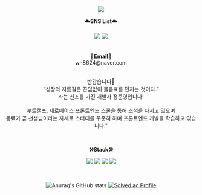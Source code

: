 <div align="center">
<img src="https://capsule-render.vercel.app/api?type=waving&color=0404B4&height=300&section=header&text=Junyeong's%20Github👋&fontSize=80&fontColor=FFFFFF"/>
</div>
<p align="center">
    <Strong>☁️SNS List☁️</Strong><br><br>
    <a href="https://velog.io/@wn8624" target="_blank"><img src="https://img.shields.io/badge/Velog-20C997?style=flat-square&logo=Velog&logoColor=white"/></a>
    <a href="https://www.instagram.com/0_0eong/" target="_blank"><img src="https://img.shields.io/badge/instagram-E4405F?style=flat-square&logo=instagram&logoColor=white"/></a>
    <br>
<br><br>
<Strong>📧Email📧</Strong><br>wn8624@naver.com<br>
<br>
<p align="center">
    반갑습니다👐 <br>
    “성장의 지름길은 끈임없이 물음표를 던지는 것이다.” <br>
    라는 신조를 가진 개발자 정준영입니다!<br><br>
    부트캠프, 제로베이스 프론트엔드 스쿨을 통해 초석을 다지고 있으며<br>
    동료가 곧 선생님이라는 자세로 스터디를 꾸준히 하며 프론트엔드 개발을 학습하고 있습니다."
</p>
<br>
<p align="center">
    <Strong>⚒️Stack⚒️</Strong><br>
</p>

<p align="center" display="inline-block">
    <img src="https://img.shields.io/badge/HTML5-E34F26?style=for-the-badge&logo=HTML5&logoColor=white"> 
    <img src="https://img.shields.io/badge/CSS3-1572B6?style=for-the-badge&logo=css3&logoColor=white">
    <img src="https://img.shields.io/badge/JavaScript-F7DF1E?style=for-the-badge&logo=JavaScript&logoColor=white">
    <img src="https://img.shields.io/badge/Node.js-339933?style=for-the-badge&logo=Node.js&logoColor=white">
</p>
<br>

<div align="center">
    
![Anurag's GitHub stats](https://github-readme-stats.vercel.app/api?username=0-0eong&show_icons=true&theme=default)
[![Solved.ac Profile](http://mazassumnida.wtf/api/v2/generate_badge?boj=wn8624)](https://solved.ac/wn8624/)
    
</div>
